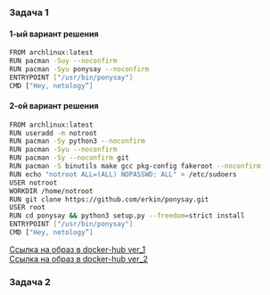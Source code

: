 ### Задача 1 
#### 1-ый вариант решения
```bash
FROM archlinux:latest	
RUN pacman -Suy --noconfirm
RUN pacman -Syu ponysay --noconfirm
ENTRYPOINT ["/usr/bin/ponysay"]
CMD ["Hey, netology”] 
```
#### 2-ой вариант решения
```bash
FROM archlinux:latest
RUN useradd -m notroot
RUN pacman -Sy python3 --noconfirm
RUN pacman -Syu --noconfirm
RUN pacman -Sy --noconfirm git
RUN pacman -S binutils make gcc pkg-config fakeroot --noconfirm
RUN echo "notroot ALL=(ALL) NOPASSWD: ALL" > /etc/sudoers
USER notroot
WORKDIR /home/notroot
RUN git clone https://github.com/erkin/ponysay.git
USER root
RUN cd ponysay && python3 setup.py --freedom=strict install
ENTRYPOINT ["/usr/bin/ponysay"]
CMD ["Hey, netology”]
```
[Ссылка на образ в docker-hub ver_1](https://hub.docker.com/layers/146918945/aleksandrzol/netology/ponasay_v1/images/sha256-b79f151db3d5d79ede3aec0688dd8a2338c52f4b0301ba5b405a74c12e33c5bd?context=repo)\
[Ссылка на образ в docker-hub ver_2](https://hub.docker.com/layers/147010380/aleksandrzol/netology/ponasay_v2/images/sha256-ce22ca5e85c811bc87b8806d1f3548bdd513643bc3b138798ae33ca4a4adf3f6?context=repo)
### Задача 2
